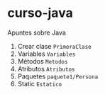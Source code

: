 # curso-java
Apuntes sobre Java

1. Crear clase ```PrimeraClase```
2. Variables ```Variables```
3. Métodos ```Metodos```
4. Atributos ```Atributos```
5. Paquetes ```paquete1/Persona```
6. Static ```Estatico```